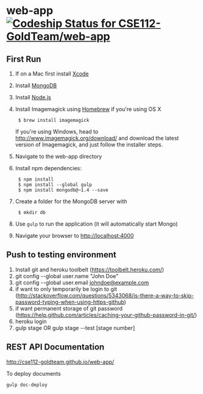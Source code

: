 # web-app [ ![Codeship Status for CSE112-GoldTeam/web-app](https://codeship.com/projects/9df65660-88a3-0132-d13f-02ce2f7c7d8a/status?branch=master)](https://codeship.com/projects/59497)

First Run
----------------------------
1. If on a Mac first install [Xcode](https://developer.apple.com/xcode/downloads/)
2. Install [MongoDB](https://www.mongodb.org/downloads)
3. Install [Node.js](http://nodejs.org/download/)
4. Install Imagemagick using [Homebrew](http://brew.sh/) if you're using OS X

        $ brew install imagemagick

   If you're using Windows, head to http://www.imagemagick.org/download/ and download
   the latest version of Imagemagick, and just follow the installer steps.

5. Navigate to the web-app directory
6. Install npm dependencies:

        $ npm install
        $ npm install --global gulp
        $ npm install mongodb@~1.4 --save

7. Create a folder for the MongoDB server with

        $ mkdir db

8. Use ``gulp`` to run the application (it will automatically start Mongo)
9. Navigate your browser to [http://localhost:4000](http://localhost:4000/)

Push to testing environment
----------------------------
1. Install git and heroku toolbelt (https://toolbelt.heroku.com/)
2. git config --global user.name "John Doe"
3. git config --global user.email johndoe@example.com
4. if want to only temporarily be login to git (http://stackoverflow.com/questions/5343068/is-there-a-way-to-skip-password-typing-when-using-https-github)
5. if want permanent storage of git password (https://help.github.com/articles/caching-your-github-password-in-git/)
6. heroku login
7. gulp stage OR gulp stage --test [stage number]

REST API Documentation
---------------------
http://cse112-goldteam.github.io/web-app/

To deploy documents
```
gulp doc-deploy
```
